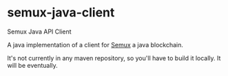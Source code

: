 # semux-java-client
Semux Java API Client

A java implementation of a client for [Semux](https://github.com/semuxproject/semux) a java blockchain.

It's not currently in any maven repository, so you'll have to build it locally.  It will be eventually.
